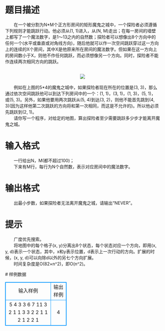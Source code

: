# 

 
 # 题目描述 
<p>
　　在一个被分割为N*M个正方形房间的矩形魔鬼之城中，一个探险者必须遵循下列规则才能跳跃行动。他必须从(1, 1)进入，从(N, M)走出；在每一房间的墙壁上都写了一个魔法数字，是1～13之内的自然数；探险者可以想像出8个方向中的任何一个(水平或垂直或对角线方向)，随后他就可以作一次空间跳跃穿过这一方向上的连续的X个房间，其中X是他原来所在房间的魔法数字。但如果在这一方向上的房间数小于X，则他不作任何跳跃，而必须想像另一个方向。同时，探险者不能作连续两次相同方向的跳跃。<br><br><center><img src="/source/joyoi/tyvj-3096/img/aHR0cDovL3d3dy5qb3lvaS5jbi9wcm9ibGVtL3R5dmotMzA5Ni9wcm9ibGVtc19pbWFnZXMvMTI1OS8xLmJtcA==.bmp"></img></center><br>　　例如在上图的5*4的魔鬼之城中，如果探险者现在所在的位置是(3, 3)，那么通过依次空间跳跃他可以到达下列房间中的一个：(1, 1)，(3, 1)，(1, 3)，(5, 1)，或(5, 3)。另外，如果他要用两次跳跃从(5, 4)到达(3, 2)，则他不能首先跳到(4, 3)(因为这样他第二次跳跃的方向将和第一次相同，而这是不允许的)。所以他必须先跳跃到(2, 1)。<br>　　请你写一个程序，对给定的地图，算出探险者至少需要跳跃多少步才能离开魔鬼之城。<br></p> 

 
 # 输入格式 
<p>
　　一行给出N，M(都不超过100)；<br>　　下来有M行，每行为N个自然数，表示对应房间中的魔法数字。<br></p> 

 
 # 输出格式 
<p>
　　出最小步数，如果探险者无法离开魔鬼之城，请输出“NEVER”。</p> 

 
 # 提示 
<p>
　　广度优先搜索。<br>　　将地图中的每个格子(x, y)分离出8个状态，每个状态对应一个方向，即用(x, y, d)表示一个状态，其中，x和y表示位置，d表示上一次行动的方向。扩展的时候，(x, y, d)可以向除d以外的另七个方向扩展。<br>　　时间复杂度是O(82×n^2)，即O(n^2)。<br></p> 
# 样例数据
<style>
        table,table tr th, table tr td { border:1px solid #0094ff; }
        table { width: 200px; min-height: 25px; line-height: 25px; text-align: center; border-collapse: collapse;}   
    </style>
<table>
	<tr>
		<td>输入样例</td>
		<td>输出样例</td>
	</tr>
<tr><td>5 4							
3 3 6 7 11
3 2 1 1 3
3 2 2 1 1
2 1 2 2 1
</td><td>4</td></tr></table>
